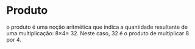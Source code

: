 # Produto
o produto é uma noção aritmética que indica a quantidade resultante de uma multiplicação: 8×4= 32. Neste caso, 32 é o produto de multiplicar 8 por 4.
